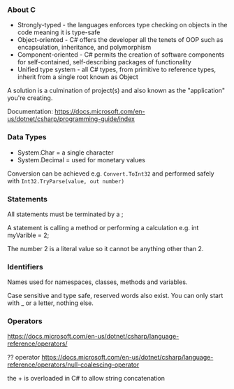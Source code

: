 ### About C

- Strongly-typed - the languages enforces type checking on objects in the code meaning it is type-safe
- Object-oriented - C# offers the developer all the tenets of OOP such as encapsulation, inheritance, and polymorphism
- Component-oriented - C# permits the creation of software components for self-contained, self-describing packages of functionality
- Unified type system - all C# types, from primitive to reference types, inherit from a single root known as Object

A solution is a culmination of project(s) and also known as the "application" you're creating.

Documentation: https://docs.microsoft.com/en-us/dotnet/csharp/programming-guide/index

### Data Types

- System.Char = a single character
- System.Decimal = used for monetary values

Conversion can be achieved e.g. `Convert.ToInt32` and performed safely with `Int32.TryParse(value, out number)`

### Statements

All statements must be terminated by a ;

A statement is calling a method or performing a calculation e.g. int myVarible = 2;

The number 2 is a literal value so it cannot be anything other than 2.

### Identifiers

Names used for namespaces, classes, methods and variables.

Case sensitive and type safe, reserved words also exist. You can only start with \_ or a letter, nothing else.

### Operators

https://docs.microsoft.com/en-us/dotnet/csharp/language-reference/operators/

?? operator https://docs.microsoft.com/en-us/dotnet/csharp/language-reference/operators/null-coalescing-operator

the + is overloaded in C# to allow string concatenation

